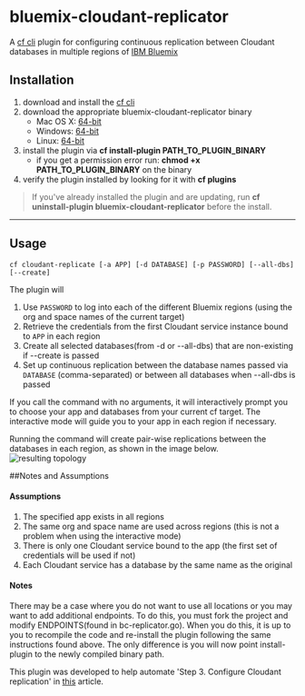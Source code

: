# bluemix-cloudant-replicator
A [cf cli](https://github.com/cloudfoundry/cli) plugin for configuring continuous replication between Cloudant databases in multiple regions of [IBM Bluemix](http://bluemix.net)

## Installation
1. download and install the [cf cli](https://github.com/cloudfoundry/cli)
2. download the appropriate bluemix-cloudant-replicator binary
	* Mac OS X: [64-bit](https://github.com/ibmjstart/bluemix-cloudant-replicator/releases/download/0.1.2/bc-replicator_0.1.2_osx.zip)
	* Windows:  [64-bit](https://github.com/ibmjstart/bluemix-cloudant-replicator/releases/download/0.1.2/bc-replicator_0.1.2_win64.zip)
	* Linux:    [64-bit](https://github.com/ibmjstart/bluemix-cloudant-replicator/releases/download/0.1.2/bc-replicator_0.1.2_linux.zip)
3. install the plugin via **cf install-plugin PATH_TO_PLUGIN_BINARY** 
	* if you get a permission error run: **chmod +x PATH_TO_PLUGIN_BINARY** on the binary
4. verify the plugin installed by looking for it with **cf plugins** 

> If you've already installed the plugin and are updating, run **cf uninstall-plugin bluemix-cloudant-replicator** before the install.

***


## Usage

```
cf cloudant-replicate [-a APP] [-d DATABASE] [-p PASSWORD] [--all-dbs] [--create]
```
The plugin will

1. Use `PASSWORD` to log into each of the different Bluemix regions (using the org and space names of the current target)
2. Retrieve the credentials from the first Cloudant service instance bound to `APP` in each region
3. Create all selected databases(from -d or --all-dbs) that are non-existing if --create is passed
4. Set up continuous replication between the database names passed via `DATABASE` (comma-separated) or between all databases when --all-dbs is passed 

If you call the command with no arguments, it will interactively prompt you to choose your app and databases from your current cf target. The interactive mode will guide you to your app in each region if necessary.

Running the command will create pair-wise replications between the databases in each region, as shown in the image below.
![resulting topology](https://github.com/ibmjstart/bluemix-cloudant-replicator/blob/master/README_images/bluemix-cloudant-replicator_diagram_2.png)

##Notes and Assumptions

#### Assumptions

1. The specified app exists in all regions
2. The same org and space name are used across regions (this is not a problem when using the interactive mode)
3. There is only one Cloudant service bound to the app (the first set of credentials will be used if not)
4. Each Cloudant service has a database by the same name as the original

#### Notes

There may be a case where you do not want to use all locations or you may want to add additional endpoints. To do this, you must fork the project and modify ENDPOINTS(found in bc-replicator.go). When you do this, it is up to you to recompile the code and re-install the plugin following the same instructions found above.  The only difference is you will now point install-plugin to the newly compiled binary path.

This plugin was developed to help automate 'Step 3. Configure Cloudant replication' in [this](http://www.ibm.com/developerworks/cloud/library/cl-multi-region-bluemix-apps-with-cloudant-and-dyn-trs/index.html#cmt_4) article.
